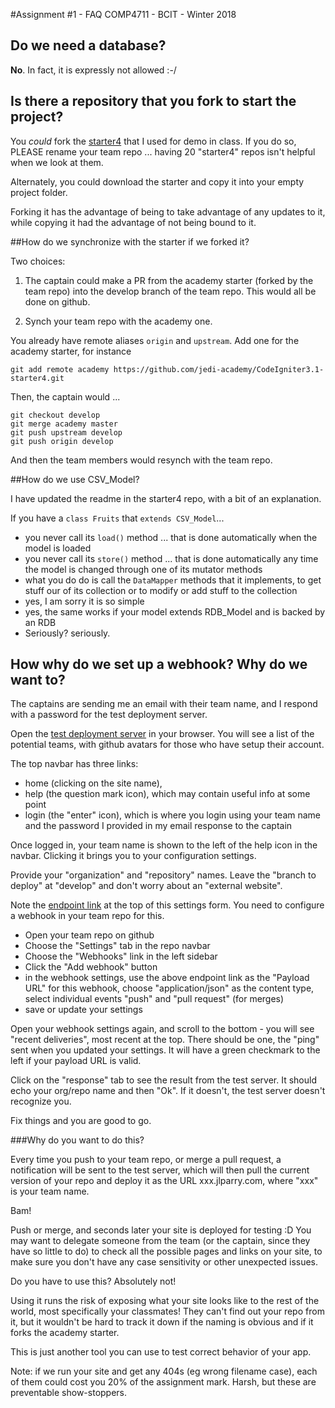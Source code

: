 #Assignment #1 - FAQ
COMP4711 - BCIT - Winter 2018

## Do we need a database?

**No**. In fact, it is expressly not allowed :-/

## Is there a repository that you fork to start the project?  

You *could* fork the [starter4](https://github.com/jedi-academy/CodeIgniter3.1-starter4) that I used for demo in class.
If you do so, PLEASE rename your team repo ... having 20 "starter4" repos isn't helpful
when we look at them.

Alternately, you could download the starter and copy it into your empty project folder.

Forking it has the advantage of being to take advantage of any updates to it, while
copying it had the advantage of not being bound to it.

##How do we synchronize with the starter if we forked it?

Two choices:

1) The captain could make a PR from the academy starter (forked by the team repo) into the develop branch of the team repo.
This would all be done on github.

2) Synch your team repo with the academy one.
 
You already have remote aliases `origin` and `upstream`.
Add one for the academy starter, for instance

    git add remote academy https://github.com/jedi-academy/CodeIgniter3.1-starter4.git

Then, the captain would ...

    git checkout develop
    git merge academy master
    git push upstream develop
    git push origin develop

And then the team members would resynch with the team repo.

##How do we use CSV_Model?

I have updated the readme in the starter4 repo, with a bit of an explanation.

If you have a `class Fruits` that `extends CSV_Model`...
- you never call its `load()` method ... that is done automatically
when the model is loaded
- you never call its `store()` method ... that is done automatically
any time the model is changed through one of its mutator methods
- what you do do is call the `DataMapper` methods that it implements,
to get stuff our of its collection or to modify or add stuff to the
collection
- yes, I am sorry it is so simple
- yes, the same works if your model extends RDB_Model and is backed by an RDB
- Seriously? seriously.

## How why do we set up a webhook? Why do we want to?

The captains are sending me an email with their team name, and I respond with
a password for the test deployment server.

Open the [test deployment server](https://bling.jlparry.com/) in your browser.
You will see a list of the potential teams, with github avatars for those
who have setup their account.

The top navbar has three links: 
- home (clicking on the site name), 
- help (the question mark icon), which may contain useful info at some point
- login (the "enter" icon), which is where you login using your team name
and the password I provided in my email response to the captain

Once logged in, your team name is shown to the left of the help icon in the
navbar. Clicking it brings you to your configuration settings.

Provide your "organization" and "repository" names. Leave the "branch to deploy" at "develop"
and don't worry about an "external website".

Note the [endpoint link](https://deployer.jlparry.com/please) at the top of this settings form.
You need to configure a webhook in your team repo for this.

- Open your team repo on github
- Choose the "Settings" tab in the repo navbar
- Choose the "Webhooks" link in the left sidebar
- Click the "Add webhook" button
- in the webhook settings, use the above endpoint link as the "Payload URL" for this webhook,
choose "application/json" as the content type, select individual events "push" and "pull request"
(for merges)
- save or update your settings

Open your webhook settings again, and scroll to the bottom - you will see "recent deliveries", most recent at the top.
There should be one, the "ping" sent when you updated your settings.
It will have a green checkmark to the left if your payload URL is valid.

Click on the "response" tab to see the result from the test server.
It should echo your org/repo name and then "Ok".
If it doesn't, the test server doesn't recognize you.

Fix things and you are good to go.

###Why do you want to do this?

Every time you push to your team repo, or merge a pull request, a notification
will be sent to the test server, which will then pull the current version
of your repo and deploy it as the URL xxx.jlparry.com, where "xxx" is your team name.

Bam!

Push or merge, and seconds later your site is deployed for testing :D
You may want to delegate someone from the team (or the captain, since they have so
little to do) to check all the possible pages and links on your site, to make sure
you don't have any case sensitivity or other unexpected issues.

Do you have to use this? Absolutely not!

Using it runs the risk of exposing what your site looks like to the rest of the world,
most specifically your classmates! They can't find out your repo from it,
but it wouldn't be hard to track it down if the naming is obvious and if it forks the academy starter.

This is just another tool you can use to test correct behavior of your app.

Note: if we run your site and get any 404s (eg wrong filename case), each of them could
cost you 20% of the assignment mark. Harsh, but these are preventable show-stoppers.
